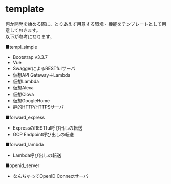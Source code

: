 # template

<p>
何か開発を始める際に、とりあえず用意する環境・機能をテンプレートとして用意しておきます。<br>
以下が参考になります。
</p>

■templ_simple

* Bootstrap v3.3.7
* Vue
* SwaggerによるRESTfulサーバ
* 仮想API Gateway＋Lambda
* 仮想Lambda
* 仮想Alexa
* 仮想Clova
* 仮想GoogleHome
* 静的HTTP/HTTPSサーバ

■forward_express

* ExpressのRESTful呼び出しの転送
* GCP Endpoint呼び出しの転送

■forward_lambda

* Lambda呼び出しの転送

■openid_server

* なんちゃってOpenID Connectサーバ
